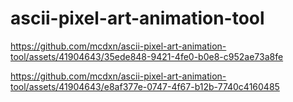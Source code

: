 # ascii-pixel-art-animation-tool



https://github.com/mcdxn/ascii-pixel-art-animation-tool/assets/41904643/35ede848-9421-4fe0-b0e8-c952ae73a8fe



https://github.com/mcdxn/ascii-pixel-art-animation-tool/assets/41904643/e8af377e-0747-4f67-b12b-7740c4160485

